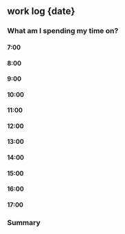 ## work log {date}

### What am I spending my time on?


#### 7:00


#### 8:00


#### 9:00


#### 10:00


#### 11:00


#### 12:00


#### 13:00


#### 14:00


#### 15:00


#### 16:00


#### 17:00


### Summary


<div style="display: none; ">

" ====================================================
" Create summary of work (projected or recorded) to be included in standup

" Copy command on line; results are the only thing left in the document; then paste after "Summary"
V"zy:@zVgg"xyu/SummaryA"xp

" Copy command on current line into "q" register (use "w" register for this command)
$v^"qy

" Gather work log entries starting with card number or hours (capital letter)
v/^[A-Z0-9]/d

" get sum of all lines from current line to end of block (\n\n)
" update total for story
maV/\n\n:s/^\( *\)- \([^;]\+\);.*/\2/gv:!/Users/dcvezzani/scripts/add.shv$h"zyu?^\dv/;hx"zP


" ====================================================
" Archive

" {n} Or create placeholder for number of hours
:v/^[A-Z0-9]/dggVG:s/^/1 ;/


" {v} Format work log entries for standup
:s/^\([^ ;]\+\)[ ;]\+\([^;]\+\)[ ;]\+\(.*\)/- ◐ \{\1\} \2; \3/g


" {n} Format work log entry (one at a time)
^ma/;dwindwikA, ENDV:s/.*/ ç\0ç/V:s/, */ç\r ç/gmbjdd`ajp`aJxJxV`b:!column -t -s'ç'gv:s/^  *END$///^\d

- OR -

" {n} Format single work log entry (prep) and find next
^ma/;dwindwikA, ENDV:s/.*/ ç\0ç/V:s/, */ç\r ç/gmbjdd`ajp`aJxJx`b/^\d

" {n} Format all entries in summary
^maV/\n\nmbgv:!column -t -s'ç'gv:s/^  *END$//i````aO```

</div>

